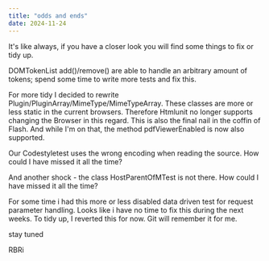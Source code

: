 ```yaml
---
title: "odds and ends"
date: 2024-11-24
---
```


It's like always, if you have a closer look you will find some things to fix or tidy up.

DOMTokenList add()/remove() are able to handle an arbitrary amount of tokens; spend some time to write more tests and fix this.

For more tidy I decided to rewrite Plugin/PluginArray/MimeType/MimeTypeArray. These classes are more or less static in the current browsers.
Therefore Htmlunit no longer supports changing the Browser in this regard. This is also the final nail in the coffin of Flash.
And while I'm on that, the method pdfViewerEnabled is now also supported.

Our Codestyletest uses the wrong encoding when reading the source. How could I have missed it all the time?

And another shock - the class HostParentOfMTest is not there. How could I have missed it all the time?



For some time i had this more or less disabled data driven test for request parameter handling. Looks like i have no time to
fix this during the next weeks. To tidy up, I reverted this for now. Git will remember it for me.

stay tuned

RBRi